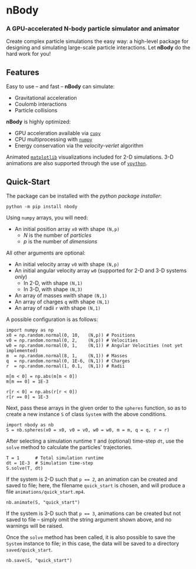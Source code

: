 # nBody

### A GPU-accelerated N-body particle simulator and animator

Create complex particle simulations the easy way: a high-level package for designing and simulating large-scale particle interactions. Let **nBody** do the hard work for you!

## Features

Easy to use – and fast – **nBody** can simulate:

* Gravitational acceleration
* Coulomb interactions
* Particle collisions

**nBody** is highly optimized:

* GPU acceleration available via [```cupy```](https://cupy.chainer.org "cuPY")
* CPU multiprocessing with [```numpy```](https://numpy.org/ "NumPy")
* Energy conservation via the *velocity-verlet* algorithm

Animated [```matplotlib```](https://matplotlib.org/ "Matplotlib") visualizations included for 2-D simulations. 3-D animations are also supported through the use of [```vpython```](https://vpython.org/ "VPython").

## Quick-Start

The package can be installed with the *python package installer*:

    python -m pip install nbody

Using ```numpy``` arrays, you will need:

* An initial position array ```x0``` with shape ```(N,p)```
    * *N* is the number of *particles*
    * *p* is the number of *dimensions*
    
All other arguments are optional:

* An initial velocity array ```v0``` with shape ```(N,p)```
* An initial angular velocity array ```w0``` (supported for 2-D and 3-D systems *only*)
    * In 2-D, with shape ```(N,1)``` 
    * In 3-D, with shape ```(N,3)```
* An array of masses ```m```with shape ```(N,1)```
* An array of charges ```q``` with shape ```(N,1)```
* An array of radii ```r``` with shape ```(N,1)```

A possible configuration is as follows:

    import numpy as np
    x0 = np.random.normal(0, 10,   (N,p)) # Positions
    v0 = np.random.normal(0, 2,    (N,p)) # Velocities
    w0 = np.random.normal(0, 1,    (N,1)) # Angular Velocities (not yet implemented)
    m  = np.random.normal(8, 1,    (N,1)) # Masses
    q  = np.random.normal(0, 1E-6, (N,1)) # Charges
    r  = np.random.normal(1, 0.1,  (N,1)) # Radii

    m[m < 0] = np.abs(m[m < 0])
    m[m == 0] = 1E-3
    
    r[r < 0] = np.abs(r[r < 0])
    r[r == 0] = 1E-3

Next, pass these arrays in the given order to the ```spheres``` function, so as to create a new instance ```S``` of class ```System``` with the above conditions.

    import nbody as nb
    S = nb.spheres(x0 = x0, v0 = v0, w0 = w0, m = m, q = q, r = r)

After selecting a simulation runtime ```T``` and (optional) time-step ```dt```, use the ```solve``` method to calculate the particles' trajectories.
    
    T = 1      # Total simulation runtime
    dt = 1E-3  # Simulation time-step
    S.solve(T, dt)

If the system is 2-D such that ```p == 2```, an animation can be created and saved to file; here, the filename ```quick_start``` is chosen, and will produce a file ```animations/quick_start.mp4```.  

    nb.animate(S, "quick_start")

If the system is 3-D such that ```p == 3```, animations can be created but not saved to file – simply omit the string argument shown above, and no warnings will be raised.

Once the ```solve``` method has been called, it is also possible to save the ```System``` instance to file; in this case, the data will be saved to a directory ```saved/quick_start```.

    nb.save(S, "quick_start")
